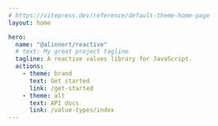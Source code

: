 ```yaml
---
# https://vitepress.dev/reference/default-theme-home-page
layout: home

hero:
  name: "@alinnert/reactive"
  # text: My great project tagline
  tagline: A reactive values library for JavaScript.
  actions:
    - theme: brand
      text: Get started
      link: /get-started
    - theme: alt
      text: API docs
      link: /value-types/index
---
```


